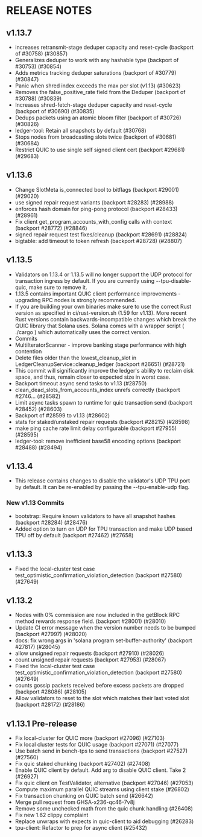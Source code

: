 # RELEASE NOTES

## v1.13.7

* increases retransmit-stage deduper capacity and reset-cycle (backport of #30758) (#30857)
* Generalizes deduper to work with any hashable type (backport of #30753) (#30854)
* Adds metrics tracking deduper saturations (backport of #30779) (#30847)
* Panic when shred index exceeds the max per slot (v1.13) (#30623)
* Removes the false_positive_rate field from the Deduper (backport of #30788) (#30839)
* Increases shred-fetch-stage deduper capacity and reset-cycle (backport of #30690) (#30835)
* Dedups packets using an atomic bloom filter (backport of #30726) (#30826)
* ledger-tool: Retain all snapshots by default (#30768)
* Stops nodes from broadcasting slots twice (backport of #30681) (#30684)
* Restrict QUIC to use single self signed client cert (backport #29681) (#29683)

## v1.13.6

* Change SlotMeta is_connected bool to bitflags (backport #29001) (#29020)
* use signed repair request variants (backport #28283) (#28988)
* enforces hash domain for ping-pong protocol (backport #28433) (#28961)
* Fix client get_program_accounts_with_config calls with context (backport #28772) (#28846)
* signed repair request test fixes/cleanup (backport #28691) (#28824)
* bigtable: add timeout to token refresh (backport #28728) (#28807)

## v1.13.5

* Validators on 1.13.4 or 1.13.5 will no longer support the UDP protocol for transaction ingress by default. If you are currently using --tpu-disable-quic, make sure to remove it.
* 1.13.5 contains important QUIC client performance improvements - upgrading RPC nodes is strongly recommended.
* If you are building your own binaries make sure to use the correct Rust version as specified in ci/rust-version.sh (1.59 for v1.13). More recent Rust versions contain backwards-incompatible changes which break the QUIC library that Solana uses. Solana comes with a wrapper script ( ./cargo ) which automatically uses the correct version.
* Commits
* MultiIteratorScanner - improve banking stage performance with high contention
* Delete files older than the lowest_cleanup_slot in LedgerCleanupService::cleanup_ledger (backport #26651) (#28721)
* This commit will significantly improve the ledger's ability to reclaim disk space, and thus, remain closer to expected size in worst case.
* Backport timeout async send tasks to v1.13 (#28750)
* clean_dead_slots_from_accounts_index unrefs correctly (backport #2746… (#28582)
* Limit async tasks spawn to runtime for quic transaction send (backport #28452) (#28603)
* Backport of #28599 to v1.13 (#28602)
* stats for staked/unstaked repair requests (backport #28215) (#28598)
* make ping cache rate limit delay configurable (backport #27955) (#28595)
* ledger-tool: remove inefficient base58 encoding options (backport #28488) (#28494)

## v1.13.4

* This release contains changes to disable the validator's UDP TPU port by default. It can be re-enabled by passing the --tpu-enable-udp flag.

### New v1.13 Commits

* bootstrap: Require known validators to have all snapshot hashes (backport #28284) (#28476)
* Added option to turn on UDP for TPU transaction and make UDP based TPU off by default (backport #27462) (#27658)

## v1.13.3

* Fixed the local-cluster test case test_optimistic_confirmation_violation_detection (backport #27580) (#27649)

## v1.13.2

* Nodes with 0% commission are now included in the getBlock RPC method rewards response field. (backport #28001) (#28010)
* Update CI error message when the version number needs to be bumped (backport #27997) (#28020)
* docs: fix wrong args in 'solana program set-buffer-authority' (backport #27817) (#28045)
* allow unsigned repair requests (backport #27910) (#28026)
* count unsigned repair requests (backport #27953) (#28067)
* Fixed the local-cluster test case test_optimistic_confirmation_violation_detection (backport #27580) (#27649)
* counts gossip packets received before excess packets are dropped (backport #28086) (#28105)
* Allow validators to reset to the slot which matches their last voted slot (backport #28172) (#28186)

## v1.13.1 Pre-release

* Fix local-cluster for QUIC more (backport #27096) (#27103)
* Fix local cluster tests for QUIC usage (backport #27071) (#27077)
* Use batch send in bench-tps to send transactions (backport #27527) (#27560)
* Fix quic staked chunking (backport #27402) (#27408)
* Enable QUIC client by default. Add arg to disable QUIC client. Take 2 (#26927)
* Fix quic client on TestValidator, alternative (backport #27046) (#27053)
* Compute maximum parallel QUIC streams using client stake (#26802)
* Fix transaction chunking on QUIC batch send (#26642)
* Merge pull request from GHSA-x236-qc46-7v8j
* Remove some unchecked math from the quic chunk handling (#26408)
* Fix new 1.62 clippy complaint
* Replace unwraps with expects in quic-client to aid debugging (#26283)
* tpu-client: Refactor to prep for async client (#25432)

